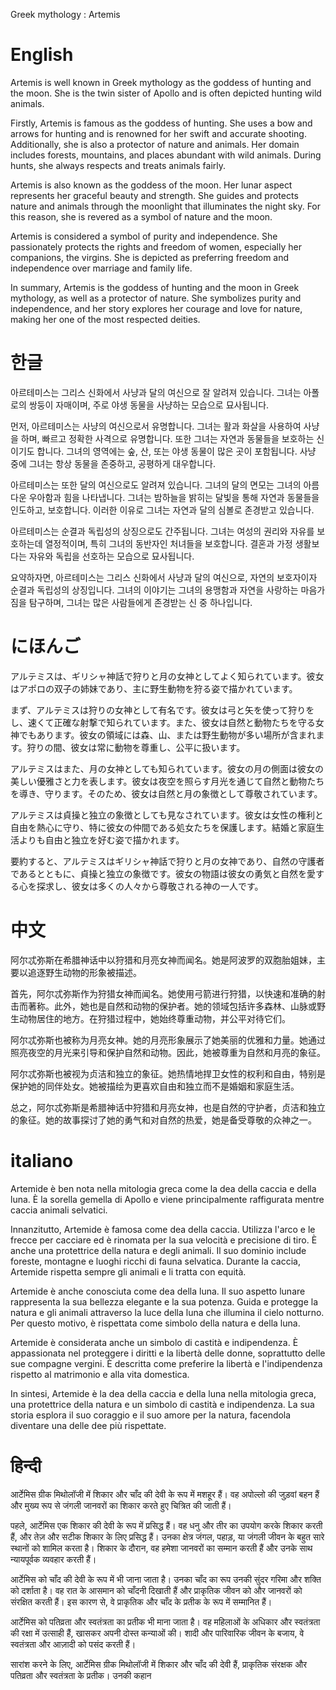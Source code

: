 Greek mythology : Artemis

# English

Artemis is well known in Greek mythology as the goddess of hunting and the moon. She is the twin sister of Apollo and is often depicted hunting wild animals.

Firstly, Artemis is famous as the goddess of hunting. She uses a bow and arrows for hunting and is renowned for her swift and accurate shooting. Additionally, she is also a protector of nature and animals. Her domain includes forests, mountains, and places abundant with wild animals. During hunts, she always respects and treats animals fairly.

Artemis is also known as the goddess of the moon. Her lunar aspect represents her graceful beauty and strength. She guides and protects nature and animals through the moonlight that illuminates the night sky. For this reason, she is revered as a symbol of nature and the moon.

Artemis is considered a symbol of purity and independence. She passionately protects the rights and freedom of women, especially her companions, the virgins. She is depicted as preferring freedom and independence over marriage and family life.

In summary, Artemis is the goddess of hunting and the moon in Greek mythology, as well as a protector of nature. She symbolizes purity and independence, and her story explores her courage and love for nature, making her one of the most respected deities.

# 한글

아르테미스는 그리스 신화에서 사냥과 달의 여신으로 잘 알려져 있습니다. 그녀는 아폴로의 쌍둥이 자매이며, 주로 야생 동물을 사냥하는 모습으로 묘사됩니다.

먼저, 아르테미스는 사냥의 여신으로서 유명합니다. 그녀는 활과 화살을 사용하여 사냥을 하며, 빠르고 정확한 사격으로 유명합니다. 또한 그녀는 자연과 동물들을 보호하는 신이기도 합니다. 그녀의 영역에는 숲, 산, 또는 야생 동물이 많은 곳이 포함됩니다. 사냥 중에 그녀는 항상 동물을 존중하고, 공평하게 대우합니다.

아르테미스는 또한 달의 여신으로도 알려져 있습니다. 그녀의 달의 면모는 그녀의 아름다운 우아함과 힘을 나타냅니다. 그녀는 밤하늘을 밝히는 달빛을 통해 자연과 동물들을 인도하고, 보호합니다. 이러한 이유로 그녀는 자연과 달의 심볼로 존경받고 있습니다.

아르테미스는 순결과 독립성의 상징으로도 간주됩니다. 그녀는 여성의 권리와 자유를 보호하는데 열정적이며, 특히 그녀의 동반자인 처녀들을 보호합니다. 결혼과 가정 생활보다는 자유와 독립을 선호하는 모습으로 묘사됩니다.

요약하자면, 아르테미스는 그리스 신화에서 사냥과 달의 여신으로, 자연의 보호자이자 순결과 독립성의 상징입니다. 그녀의 이야기는 그녀의 용맹함과 자연을 사랑하는 마음가짐을 탐구하며, 그녀는 많은 사람들에게 존경받는 신 중 하나입니다.

# にほんご

アルテミスは、ギリシャ神話で狩りと月の女神としてよく知られています。彼女はアポロの双子の姉妹であり、主に野生動物を狩る姿で描かれています。

まず、アルテミスは狩りの女神として有名です。彼女は弓と矢を使って狩りをし、速くて正確な射撃で知られています。また、彼女は自然と動物たちを守る女神でもあります。彼女の領域には森、山、または野生動物が多い場所が含まれます。狩りの間、彼女は常に動物を尊重し、公平に扱います。

アルテミスはまた、月の女神としても知られています。彼女の月の側面は彼女の美しい優雅さと力を表します。彼女は夜空を照らす月光を通じて自然と動物たちを導き、守ります。そのため、彼女は自然と月の象徴として尊敬されています。

アルテミスは貞操と独立の象徴としても見なされています。彼女は女性の権利と自由を熱心に守り、特に彼女の仲間である処女たちを保護します。結婚と家庭生活よりも自由と独立を好む姿で描かれます。

要約すると、アルテミスはギリシャ神話で狩りと月の女神であり、自然の守護者であるとともに、貞操と独立の象徴です。彼女の物語は彼女の勇気と自然を愛する心を探求し、彼女は多くの人々から尊敬される神の一人です。

# 中文

阿尔忒弥斯在希腊神话中以狩猎和月亮女神而闻名。她是阿波罗的双胞胎姐妹，主要以追逐野生动物的形象被描述。

首先，阿尔忒弥斯作为狩猎女神而闻名。她使用弓箭进行狩猎，以快速和准确的射击而著称。此外，她也是自然和动物的保护者。她的领域包括许多森林、山脉或野生动物居住的地方。在狩猎过程中，她始终尊重动物，并公平对待它们。

阿尔忒弥斯也被称为月亮女神。她的月亮形象展示了她美丽的优雅和力量。她通过照亮夜空的月光来引导和保护自然和动物。因此，她被尊重为自然和月亮的象征。

阿尔忒弥斯也被视为贞洁和独立的象征。她热情地捍卫女性的权利和自由，特别是保护她的同伴处女。她被描绘为更喜欢自由和独立而不是婚姻和家庭生活。

总之，阿尔忒弥斯是希腊神话中狩猎和月亮女神，也是自然的守护者，贞洁和独立的象征。她的故事探讨了她的勇气和对自然的热爱，她是备受尊敬的众神之一。

# italiano

Artemide è ben nota nella mitologia greca come la dea della caccia e della luna. È la sorella gemella di Apollo e viene principalmente raffigurata mentre caccia animali selvatici.

Innanzitutto, Artemide è famosa come dea della caccia. Utilizza l'arco e le frecce per cacciare ed è rinomata per la sua velocità e precisione di tiro. È anche una protettrice della natura e degli animali. Il suo dominio include foreste, montagne e luoghi ricchi di fauna selvatica. Durante la caccia, Artemide rispetta sempre gli animali e li tratta con equità.

Artemide è anche conosciuta come dea della luna. Il suo aspetto lunare rappresenta la sua bellezza elegante e la sua potenza. Guida e protegge la natura e gli animali attraverso la luce della luna che illumina il cielo notturno. Per questo motivo, è rispettata come simbolo della natura e della luna.

Artemide è considerata anche un simbolo di castità e indipendenza. È appassionata nel proteggere i diritti e la libertà delle donne, soprattutto delle sue compagne vergini. È descritta come preferire la libertà e l'indipendenza rispetto al matrimonio e alla vita domestica.

In sintesi, Artemide è la dea della caccia e della luna nella mitologia greca, una protettrice della natura e un simbolo di castità e indipendenza. La sua storia esplora il suo coraggio e il suo amore per la natura, facendola diventare una delle dee più rispettate.

# हिन्दी

आर्टेमिस ग्रीक मिथोलॉजी में शिकार और चाँद की देवी के रूप में मशहूर हैं। वह अपोल्लो की जुड़वां बहन हैं और मुख्य रूप से जंगली जानवरों का शिकार करते हुए चित्रित की जाती हैं।

पहले, आर्टेमिस एक शिकार की देवी के रूप में प्रसिद्ध हैं। वह धनु और तीर का उपयोग करके शिकार करती हैं, और तेज़ और सटीक शिकार के लिए प्रसिद्ध हैं। उनका क्षेत्र जंगल, पहाड़, या जंगली जीवन के बहुत सारे स्थानों को शामिल करता है। शिकार के दौरान, वह हमेशा जानवरों का सम्मान करती हैं और उनके साथ न्यायपूर्वक व्यवहार करती हैं।

आर्टेमिस को चाँद की देवी के रूप में भी जाना जाता है। उनका चाँद का रूप उनकी सुंदर गरिमा और शक्ति को दर्शाता है। वह रात के आसमान को चाँदनी दिखाती हैं और प्राकृतिक जीवन को और जानवरों को संरक्षित करती हैं। इस कारण से, वे प्राकृतिक और चाँद के प्रतीक के रूप में सम्मानित हैं।

आर्टेमिस को पतिव्रता और स्वतंत्रता का प्रतीक भी माना जाता है। वह महिलाओं के अधिकार और स्वतंत्रता की रक्षा में उत्साही हैं, खासकर अपनी दोस्त कन्याओं की। शादी और पारिवारिक जीवन के बजाय, वे स्वतंत्रता और आज़ादी को पसंद करती हैं।

सारांश करने के लिए, आर्टेमिस ग्रीक मिथोलॉजी में शिकार और चाँद की देवी हैं, प्राकृतिक संरक्षक और पतिव्रता और स्वतंत्रता के प्रतीक। उनकी कहान
